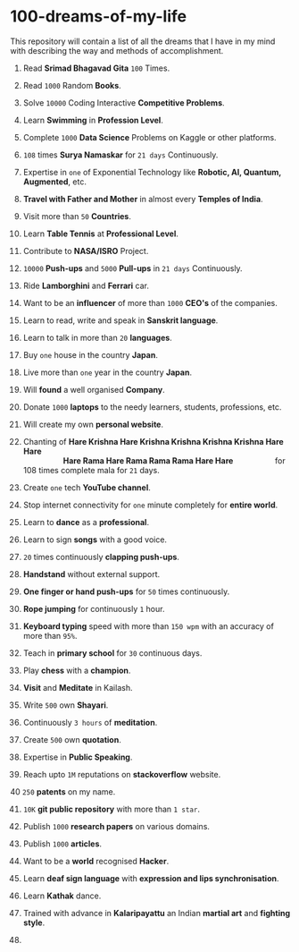 # 100-dreams-of-my-life
This repository will contain a list of all the dreams that I have in my mind with describing the way and methods of accomplishment.


1. Read **Srimad Bhagavad Gita** ```100``` Times.  

2. Read ```1000``` Random **Books**.

3. Solve ```10000``` Coding Interactive **Competitive Problems**.

4. Learn **Swimming** in **Profession Level**.

5. Complete ```1000``` **Data Science** Problems on Kaggle or other platforms.

6. ```108``` times **Surya Namaskar** for ```21 days``` Continuously.

7. Expertise in ```one``` of Exponential Technology like **Robotic, AI, Quantum, Augmented**, etc.

8. **Travel with Father and Mother** in almost every **Temples of India**.

9. Visit more than ```50``` **Countries**.

10. Learn **Table Tennis** at **Professional Level**.

11. Contribute to **NASA/ISRO** Project.

12. ```10000``` **Push-ups** and ```5000``` **Pull-ups** in ```21 days``` Continuously.

13. Ride **Lamborghini** and **Ferrari** car.

14. Want to be an **influencer** of more than ```1000``` **CEO's** of the companies.

15. Learn to read, write and speak in **Sanskrit language**.

16. Learn to talk in more than ```20``` **languages**.

17. Buy ```one``` house in the country **Japan**.

18. Live more than ```one``` year in the country **Japan**.

19. Will **found** a well organised **Company**.

20. Donate ```1000``` **laptops** to the needy learners, students, professions, etc.

21. Will create my own **personal website**.

22. Chanting of **Hare Krishna Hare Krishna Krishna Krishna Krishna Hare Hare**\
                  **Hare Rama Hare Rama Rama Rama Hare Hare** 
                  for 108 times complete mala for ```21``` days.
23. Create ```one``` tech **YouTube channel**.

24. Stop internet connectivity for ```one``` minute completely for **entire world**.

25. Learn to **dance** as a **professional**.

26. Learn to sign **songs** with a good voice.

27. ```20``` times continuously **clapping push-ups**.

28. **Handstand** without external support.

29. **One finger or hand push-ups** for ```50``` times continuously.

30. **Rope jumping** for continuously ```1``` hour.

31. **Keyboard typing** speed with more than ```150 wpm``` with an accuracy of more than ```95%```.

32. Teach in **primary school** for ```30``` continuous days.

33. Play **chess** with a **champion**.

34. **Visit** and **Meditate** in Kailash.

35. Write ```500``` own **Shayari**.

36. Continuously ```3 hours``` of **meditation**.

37. Create ```500``` own **quotation**.

38. Expertise in **Public Speaking**.

39. Reach upto ```1M``` reputations on **stackoverflow** website.

40 ```250``` **patents** on my name.

41. ```10K``` **git public repository** with more than ```1 star```.

42. Publish ```1000``` **research papers** on various domains.

43. Publish ```1000``` **articles**.

44. Want to be a **world** recognised **Hacker**.

45. Learn **deaf sign language** with **expression and lips synchronisation**.

46. Learn **Kathak** dance.

47. Trained with advance in **Kalaripayattu** an Indian **martial art** and **fighting style**.

48. 
